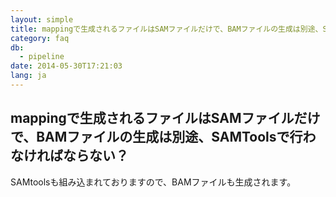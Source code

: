 ```yaml
---
layout: simple
title: mappingで生成されるファイルはSAMファイルだけで、BAMファイルの生成は別途、SAMToolsで行わなければならない？
category: faq
db:
  - pipeline
date: 2014-05-30T17:21:03
lang: ja
---
```


## mappingで生成されるファイルはSAMファイルだけで、BAMファイルの生成は別途、SAMToolsで行わなければならない？

SAMtoolsも組み込まれておりますので、BAMファイルも生成されます。